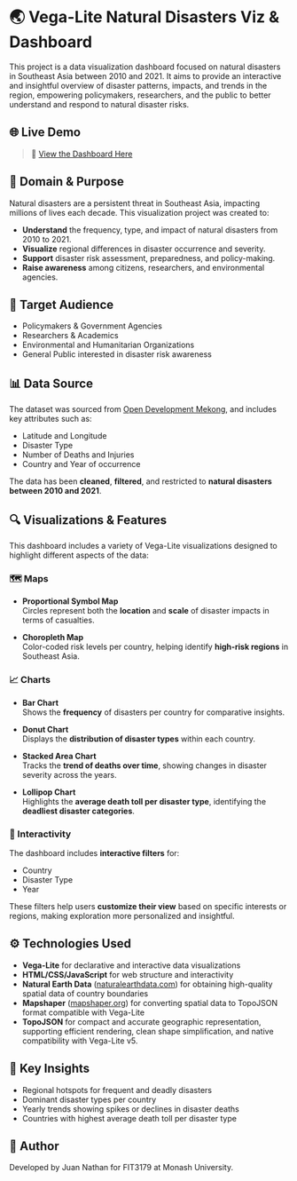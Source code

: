 # 🌏 Vega-Lite Natural Disasters Viz & Dashboard

This project is a data visualization dashboard focused on natural disasters in Southeast Asia between 2010 and 2021. It aims to provide an interactive and insightful overview of disaster patterns, impacts, and trends in the region, empowering policymakers, researchers, and the public to better understand and respond to natural disaster risks.

## 🌐 Live Demo
> 🚀 [View the Dashboard Here](https://juan-nathan.github.io/natural-disasters-dataviz-dashboard/)

## 📌 Domain & Purpose

Natural disasters are a persistent threat in Southeast Asia, impacting millions of lives each decade. This visualization project was created to:

- **Understand** the frequency, type, and impact of natural disasters from 2010 to 2021.
- **Visualize** regional differences in disaster occurrence and severity.
- **Support** disaster risk assessment, preparedness, and policy-making.
- **Raise awareness** among citizens, researchers, and environmental agencies.

## 👥 Target Audience

- Policymakers & Government Agencies  
- Researchers & Academics  
- Environmental and Humanitarian Organizations  
- General Public interested in disaster risk awareness

## 📊 Data Source

The dataset was sourced from [Open Development Mekong](https://data.opendevelopmentmekong.net/), and includes key attributes such as:

- Latitude and Longitude  
- Disaster Type  
- Number of Deaths and Injuries  
- Country and Year of occurrence

The data has been **cleaned**, **filtered**, and restricted to **natural disasters between 2010 and 2021**.

## 🔍 Visualizations & Features

This dashboard includes a variety of Vega-Lite visualizations designed to highlight different aspects of the data:

### 🗺️ Maps
- **Proportional Symbol Map**  
  Circles represent both the **location** and **scale** of disaster impacts in terms of casualties.

- **Choropleth Map**  
  Color-coded risk levels per country, helping identify **high-risk regions** in Southeast Asia.

### 📈 Charts
- **Bar Chart**  
  Shows the **frequency** of disasters per country for comparative insights.

- **Donut Chart**  
  Displays the **distribution of disaster types** within each country.

- **Stacked Area Chart**  
  Tracks the **trend of deaths over time**, showing changes in disaster severity across the years.

- **Lollipop Chart**  
  Highlights the **average death toll per disaster type**, identifying the **deadliest disaster categories**.

### 🧭 Interactivity
The dashboard includes **interactive filters** for:
- Country  
- Disaster Type  
- Year

These filters help users **customize their view** based on specific interests or regions, making exploration more personalized and insightful.

## ⚙️ Technologies Used

- **Vega-Lite** for declarative and interactive data visualizations
- **HTML/CSS/JavaScript** for web structure and interactivity  
- **Natural Earth Data** ([naturalearthdata.com](https://www.naturalearthdata.com)) for obtaining high-quality spatial data of country boundaries
- **Mapshaper** ([mapshaper.org](https://mapshaper.org)) for converting spatial data to TopoJSON format compatible with Vega-Lite
- **TopoJSON** for compact and accurate geographic representation, supporting efficient rendering, clean shape simplification, and native compatibility with Vega-Lite v5.

## 📌 Key Insights

- Regional hotspots for frequent and deadly disasters
- Dominant disaster types per country
- Yearly trends showing spikes or declines in disaster deaths
- Countries with highest average death toll per disaster type

## 👥 Author

Developed by Juan Nathan for FIT3179 at Monash University.

